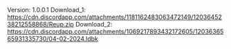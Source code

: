 Version: 1.0.0.1
Download_1: https://cdn.discordapp.com/attachments/1181162483063472149/1203645238212558868/Reup.zip
Download_2: https://cdn.discordapp.com/attachments/1069217893432172605/1203636565931335730/04-02-2024.ldbk
